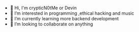 - 👋 Hi, I'm crypticN0tMe or Devin
- 👀 I’m interested in programming ,ethical hacking and music
- 🌱 I’m currently learning more backend development
- 💞️ I’m looking to collaborate on anything

<!---
greencode101/greencode101 is a ✨ special ✨ repository because its `README.md` (this file) appears on your GitHub profile.
You can click the Preview link to take a look at your changes.
--->
